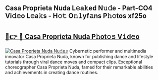 ## Casa Proprieta Nuda L𝚎a𝚔ed N𝚞𝚍e - Part-CO4 Vi𝚍𝚎o L𝚎a𝚔s - H𝚘𝚝 O𝚗𝚕yf𝚊ns P𝚑𝚘tos xf25o

# <h2><a href="http://kfe8h5n.oniu.top/?m=Casa+Proprieta+Nuda">🔗👉 🔴 Casa Proprieta Nuda P𝚑ot𝚘𝚜 V𝚒d𝚎o</a></h2>

[![Casa Proprieta Nuda Nu𝚍e𝚜](https://i.imgur.com/0qMVB7G.gif)](http://kfe8h5n.oniu.top/?m=Casa+Proprieta+Nuda)
Cybernetic performer and multimedia innovator Casa Proprieta Nuda, known for publishing dance and lifestyle tutorials through viral dance moves and compact clips. Exceptional choreographer Casa Proprieta Nuda, famed for their remarkable abilities and achievements in creating dance routines.  
